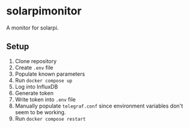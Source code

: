 # solarpimonitor
A monitor for solarpi.

## Setup
1. Clone repository
2. Create `.env` file
3. Populate known parameters
4. Run `docker compose up`
5. Log into InfluxDB
6. Generate token
7. Write token into `.env` file
9. Manually populate `telegraf.conf` since environment variables don't seem to be working.
8. Run `docker compose restart`